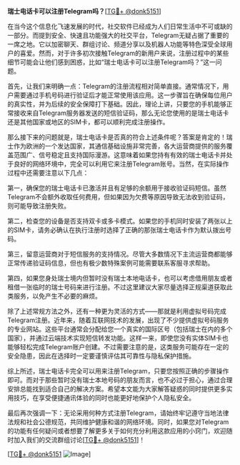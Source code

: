 **瑞士电话卡可以注册Telegram吗？**[[TG💪+ @donk5151](https://t.me/s/donk5151)]

在当今这个信息化飞速发展的时代，社交软件已经成为人们日常生活中不可或缺的一部分。而提到安全、快速且功能强大的社交平台，Telegram无疑占据了重要的一席之地。它以加密聊天、群组讨论、频道分享以及机器人功能等特色深受全球用户的喜爱。然而，对于许多初次接触Telegram的新用户来说，注册过程中的某些细节可能会让他们感到困惑，比如“瑞士电话卡可以注册Telegram吗？”这一问题。

首先，让我们来明确一点：Telegram的注册流程相对简单直接。通常情况下，用户需要通过手机号码进行验证后才能正常使用该应用。这一步骤旨在确保每位用户的真实性，并为后续的安全保障打下基础。因此，理论上讲，只要您的手机能够正常接收来自Telegram服务器发送的短信验证码，那么无论您使用的是瑞士电话卡还是其他国家或地区的SIM卡，都可以顺利完成注册操作。

那么接下来的问题就是，瑞士电话卡是否真的符合上述条件呢？答案是肯定的！瑞士作为欧洲的一个发达国家，其通信基础设施非常完善，各大运营商提供的服务覆盖范围广、信号稳定且支持国际漫游。这意味着如果您持有有效的瑞士电话卡并处于良好的网络环境中，完全可以利用它来注册Telegram账号。当然，在实际操作过程中还需要注意以下几点：

第一，确保您的瑞士电话卡已激活并且有足够的余额用于接收验证码短信。虽然Telegram不会额外收取任何费用，但如果因为欠费等原因导致无法收到验证码，则可能导致注册失败。

第二，检查您的设备是否支持双卡或多卡模式。如果您的手机同时安装了两张以上的SIM卡，请务必确认在执行注册时选择了正确的那张瑞士电话卡作为默认拨出号码。

第三，留意运营商对于短信服务的支持情况。尽管大多数情况下主流运营商都能够正常传递验证码信息，但也有极少数特殊案例可能需要联系客服寻求帮助。

第四，如果您身处瑞士境内但暂时没有瑞士本地电话卡，也可以考虑借用朋友或者租借一张临时的瑞士号码来进行注册。不过这里建议大家尽量选择正规渠道获取此类服务，以免产生不必要的麻烦。

除了上述常规方法之外，还有一种更为灵活的方式——那就是利用虚拟号码完成Telegram注册。近年来，随着互联网技术的发展，出现了不少提供虚拟号码服务的专业网站。这些平台通常会分配给您一个真实的国际区号（包括瑞士在内的多个国家），并通过云端技术实现短信转发功能。这样一来，即使您没有实体SIM卡也能够轻松完成Telegram账户创建。不过需要注意的是，这类服务可能存在一定的安全隐患，因此在选择时一定要谨慎评估其可靠性与隐私保护措施。

综上所述，瑞士电话卡完全可以用来注册Telegram，只要您按照正确的步骤操作即可。而对于那些暂时没有瑞士本地号码的朋友而言，也不必过于担心，通过合理安排总能找到适合自己的解决方案。希望本文能为大家解答疑惑的同时提供更多实用技巧，在享受便捷通讯体验的同时也能更好地保护个人隐私安全。

最后再次强调一下：无论采用何种方式注册Telegram，请始终牢记遵守当地法律法规和社会公德规范，共同维护健康和谐的网络环境。同时，如果您对Telegram的功能有任何疑问或者想要了解更多关于如何充分利用这款应用的小窍门，欢迎随时加入我们的交流群组讨论[[TG💪+ @donk5151](https://t.me/s/donk5151)]！

[[TG💪+ @donk5151](https://t.me/s/donk5151) ![Image](https://i.postimg.cc/rwNCRYN7/Snipaste-2025-04-30-17-27-05.png)]